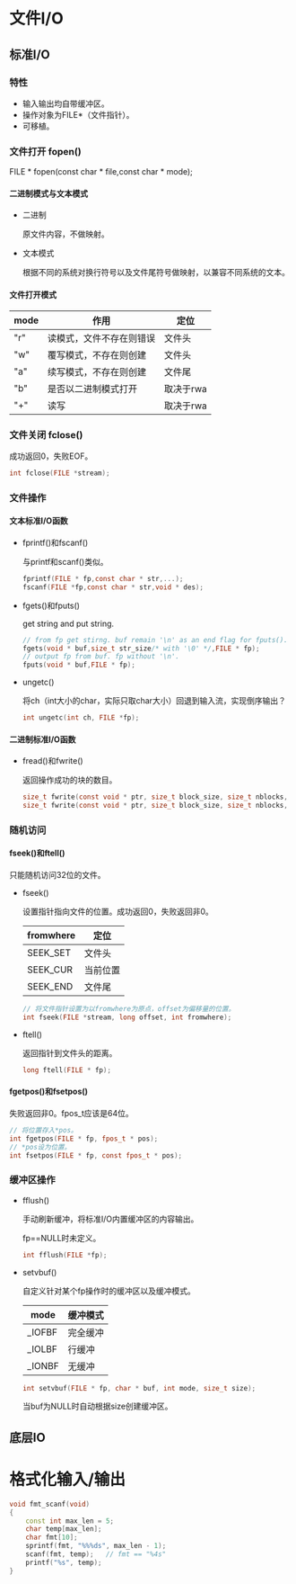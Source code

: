 # 文件I/O

## 标准I/O

### 特性

- 输入输出均自带缓冲区。
- 操作对象为FILE\*（文件指针）。
- 可移植。

### 文件打开 fopen()

FILE \* fopen(const char * file,const char * mode);

#### 二进制模式与文本模式

- 二进制

  原文件内容，不做映射。

- 文本模式

  根据不同的系统对换行符号以及文件尾符号做映射，以兼容不同系统的文本。

#### 文件打开模式

| mode | 作用                     | 定位      |
| ---- | ------------------------ | --------- |
| "r"  | 读模式，文件不存在则错误 | 文件头    |
| "w"  | 覆写模式，不存在则创建   | 文件头    |
| "a"  | 续写模式，不存在则创建   | 文件尾    |
| "b"  | 是否以二进制模式打开     | 取决于rwa |
| "+"  | 读写                     | 取决于rwa |

### 文件关闭 fclose()

成功返回0，失败EOF。

```c
int fclose(FILE *stream);
```



### 文件操作

#### 文本标准I/O函数

- fprintf()和fscanf()

  与printf和scanf()类似。

  ```c
  fprintf(FILE * fp,const char * str,...);
  fscanf(FILE *fp,const char * str,void * des);
  ```

- fgets()和fputs()

  get string and put string.

  ```c
  // from fp get stirng. buf remain '\n' as an end flag for fputs().
  fgets(void * buf,size_t str_size/* with '\0' */,FILE * fp);
  // output fp from buf. fp without '\n'.
  fputs(void * buf,FILE * fp);
  ```
  
- ungetc()

  将ch（int大小的char，实际只取char大小）回退到输入流，实现倒序输出？

  ```c
  int ungetc(int ch, FILE *fp);
  ```

  

#### 二进制标准I/O函数

- fread()和fwrite()

  返回操作成功的块的数目。

  ```c
  size_t fwrite(const void * ptr, size_t block_size, size_t nblocks, FILE *fp);
  size_t fwrite(const void * ptr, size_t block_size, size_t nblocks, FILE *fp);
  ```

### 随机访问

#### fseek()和ftell()

只能随机访问32位的文件。

- fseek()

    设置指针指向文件的位置。成功返回0，失败返回非0。
    
    | fromwhere | 定位     |
    | --------- | -------- |
    | SEEK_SET  | 文件头   |
    | SEEK_CUR  | 当前位置 |
    | SEEK_END  | 文件尾   |
    
    ```c
    // 将文件指针设置为以fromwhere为原点，offset为偏移量的位置。
    int fseek(FILE *stream, long offset, int fromwhere);
    ```

- ftell()

  返回指针到文件头的距离。

  ```c
  long ftell(FILE * fp);
  ```

#### fgetpos()和fsetpos()

失败返回非0。fpos_t应该是64位。

```c
// 将位置存入*pos。
int fgetpos(FILE * fp, fpos_t * pos);
// *pos设为位置。
int fsetpos(FILE * fp, const fpos_t * pos);
```

### 缓冲区操作

- fflush()

  手动刷新缓冲，将标准I/O内置缓冲区的内容输出。

  fp==NULL时未定义。

  ```c
  int fflush(FILE *fp);
  ```

  

- setvbuf()

  自定义针对某个fp操作时的缓冲区以及缓冲模式。

  | mode   | 缓冲模式 |
  | ------ | -------- |
  | _IOFBF | 完全缓冲 |
  | _IOLBF | 行缓冲   |
  | _IONBF | 无缓冲   |

  ```c
  int setvbuf(FILE * fp, char * buf, int mode, size_t size);
  ```

  当buf为NULL时自动根据size创建缓冲区。



## 底层IO



# 格式化输入/输出

```cpp
void fmt_scanf(void)
{
    const int max_len = 5;
    char temp[max_len];
    char fmt[10];
    sprintf(fmt, "%%%ds", max_len - 1);
    scanf(fmt, temp);   // fmt == "%4s"
    printf("%s", temp);
}
```

